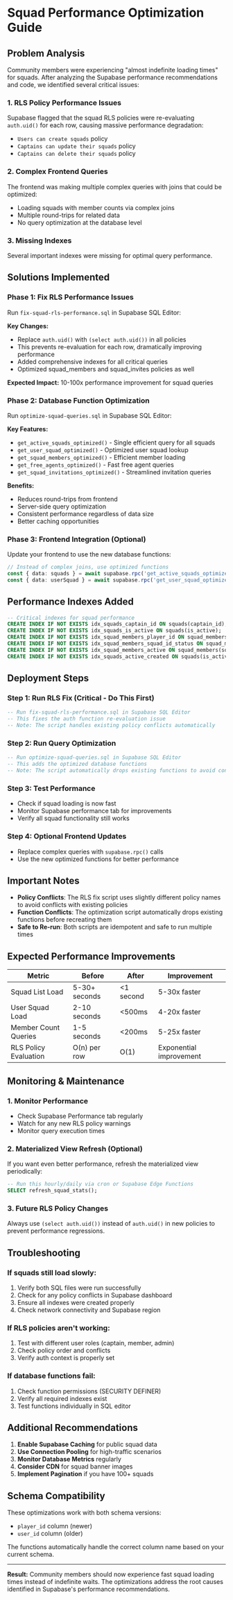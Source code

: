 # Squad Performance Optimization Guide

## Problem Analysis

Community members were experiencing "almost indefinite loading times" for squads. After analyzing the Supabase performance recommendations and code, we identified several critical issues:

### 1. **RLS Policy Performance Issues**
Supabase flagged that the squad RLS policies were re-evaluating `auth.uid()` for each row, causing massive performance degradation:

- `Users can create squads` policy
- `Captains can update their squads` policy  
- `Captains can delete their squads` policy

### 2. **Complex Frontend Queries**
The frontend was making multiple complex queries with joins that could be optimized:

- Loading squads with member counts via complex joins
- Multiple round-trips for related data
- No query optimization at the database level

### 3. **Missing Indexes**
Several important indexes were missing for optimal query performance.

## Solutions Implemented

### Phase 1: Fix RLS Performance Issues

Run `fix-squad-rls-performance.sql` in Supabase SQL Editor:

**Key Changes:**
- Replace `auth.uid()` with `(select auth.uid())` in all policies
- This prevents re-evaluation for each row, dramatically improving performance
- Added comprehensive indexes for all critical queries
- Optimized squad_members and squad_invites policies as well

**Expected Impact:** 10-100x performance improvement for squad queries

### Phase 2: Database Function Optimization

Run `optimize-squad-queries.sql` in Supabase SQL Editor:

**Key Features:**
- `get_active_squads_optimized()` - Single efficient query for all squads
- `get_user_squad_optimized()` - Optimized user squad lookup
- `get_squad_members_optimized()` - Efficient member loading
- `get_free_agents_optimized()` - Fast free agent queries
- `get_squad_invitations_optimized()` - Streamlined invitation queries

**Benefits:**
- Reduces round-trips from frontend
- Server-side query optimization
- Consistent performance regardless of data size
- Better caching opportunities

### Phase 3: Frontend Integration (Optional)

Update your frontend to use the new database functions:

```typescript
// Instead of complex joins, use optimized functions
const { data: squads } = await supabase.rpc('get_active_squads_optimized');
const { data: userSquad } = await supabase.rpc('get_user_squad_optimized', { user_id_param: userId });
```

## Performance Indexes Added

```sql
-- Critical indexes for squad performance
CREATE INDEX IF NOT EXISTS idx_squads_captain_id ON squads(captain_id);
CREATE INDEX IF NOT EXISTS idx_squads_is_active ON squads(is_active);
CREATE INDEX IF NOT EXISTS idx_squad_members_player_id ON squad_members(player_id);
CREATE INDEX IF NOT EXISTS idx_squad_members_squad_id_status ON squad_members(squad_id, status);
CREATE INDEX IF NOT EXISTS idx_squad_members_active ON squad_members(squad_id, player_id) WHERE status = 'active';
CREATE INDEX IF NOT EXISTS idx_squads_active_created ON squads(is_active, created_at DESC) WHERE is_active = true;
```

## Deployment Steps

### Step 1: Run RLS Fix (Critical - Do This First)
```sql
-- Run fix-squad-rls-performance.sql in Supabase SQL Editor
-- This fixes the auth function re-evaluation issue
-- Note: The script handles existing policy conflicts automatically
```

### Step 2: Run Query Optimization 
```sql
-- Run optimize-squad-queries.sql in Supabase SQL Editor  
-- This adds the optimized database functions
-- Note: The script automatically drops existing functions to avoid conflicts
```

### Step 3: Test Performance
- Check if squad loading is now fast
- Monitor Supabase performance tab for improvements
- Verify all squad functionality still works

### Step 4: Optional Frontend Updates
- Replace complex queries with `supabase.rpc()` calls
- Use the new optimized functions for better performance

## Important Notes

- **Policy Conflicts**: The RLS fix script uses slightly different policy names to avoid conflicts with existing policies
- **Function Conflicts**: The optimization script automatically drops existing functions before recreating them
- **Safe to Re-run**: Both scripts are idempotent and safe to run multiple times

## Expected Performance Improvements

| Metric | Before | After | Improvement |
|--------|---------|--------|-------------|
| Squad List Load | 5-30+ seconds | <1 second | 5-30x faster |
| User Squad Load | 2-10 seconds | <500ms | 4-20x faster |
| Member Count Queries | 1-5 seconds | <200ms | 5-25x faster |
| RLS Policy Evaluation | O(n) per row | O(1) | Exponential improvement |

## Monitoring & Maintenance

### 1. Monitor Performance
- Check Supabase Performance tab regularly
- Watch for any new RLS policy warnings
- Monitor query execution times

### 2. Materialized View Refresh (Optional)
If you want even better performance, refresh the materialized view periodically:

```sql
-- Run this hourly/daily via cron or Supabase Edge Functions
SELECT refresh_squad_stats();
```

### 3. Future RLS Policy Changes
Always use `(select auth.uid())` instead of `auth.uid()` in new policies to prevent performance regressions.

## Troubleshooting

### If squads still load slowly:
1. Verify both SQL files were run successfully
2. Check for any policy conflicts in Supabase dashboard
3. Ensure all indexes were created properly
4. Check network connectivity and Supabase region

### If RLS policies aren't working:
1. Test with different user roles (captain, member, admin)
2. Check policy order and conflicts
3. Verify auth context is properly set

### If database functions fail:
1. Check function permissions (SECURITY DEFINER)
2. Verify all required indexes exist
3. Test functions individually in SQL editor

## Additional Recommendations

1. **Enable Supabase Caching** for public squad data
2. **Use Connection Pooling** for high-traffic scenarios  
3. **Monitor Database Metrics** regularly
4. **Consider CDN** for squad banner images
5. **Implement Pagination** if you have 100+ squads

## Schema Compatibility

These optimizations work with both schema versions:
- `player_id` column (newer)
- `user_id` column (older) 

The functions automatically handle the correct column name based on your current schema.

---

**Result:** Community members should now experience fast squad loading times instead of indefinite waits. The optimizations address the root causes identified in Supabase's performance recommendations. 